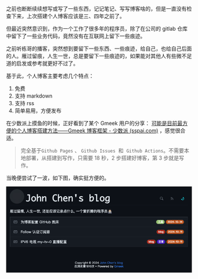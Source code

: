之前也断断续续想写或写了一些东西，记记笔记、写写博客啥的，但是一直没有检查下来，上次搭建个人博客应该是三、四年之前了。

但最近突然意识到，作为一个工作了很多年的程序员，除了在公司的 gitlab 仓库中留下了一些业务代码，竟然没有在互联网上留下一些痕迹。

之前听栋哥的播客，突然想到要留下一些东西、一些痕迹，给自己，也给自己后面的人。雁过留痕，人生一世，总是要留下一些痕迹的，如果能对其他人有些微不足道的启发或参考就更好不过了。

基于此，个人博客主要考虑几个特点：

1. 免费
2. 支持 markdown
3. 支持 rss
4. 简单易用，方便发布

在少数派上摸鱼的时候，正好看到了某个 Gmeek 用户的分享： [可能是目前最方便的个人博客搭建方法——Gmeek 博客框架 - 少数派 (sspai.com)](https://sspai.com/post/88950) ，感觉很合适。

> 完全基于`Github Pages` 、 `Github Issues`  和  `Github Actions`。不需要本地部署，从搭建到写作，只需要 18 秒，2 步搭建好博客，第 3 步就是写作。

当晚便尝试了一波，如下图，确实挺方便的。

![image.png](https://raw.githubusercontent.com/Andy1314Chen/obsidian-pic/main/20241014202000.png)

